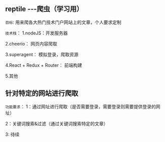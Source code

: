reptile ---爬虫（学习用）
------------------
`目标`: 用来爬各大热门技术门户网站上的文章，个人要求定制

`技术栈`：
1.nodeJS：开发服务器

2.cheerio： 网页内容爬取

3.superagent： 模拟登录，爬取资源

4.React + Redux + Router： 前端构建

5.其他

针对特定的网站进行爬取
-------
`功能要求`：
1：通过网址进行爬取（是否需要登录，需要登录则需要提供登录的网址）

2：关键词搜索&过滤（通过关键词搜索特定的文章）

3: 待续